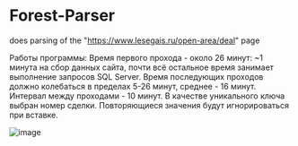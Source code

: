 # Forest-Parser
does parsing of the "https://www.lesegais.ru/open-area/deal" page

Работы программы:
  Время первого прохода - около 26 минут:
    ~1 минута на сбор данных сайта,
    почти всё остальное время занимает выполнение
    запросов SQL Server.
  Время последующих проходов должно колебаться в пределах
  5-26 минут, среднее - 16 минут.
  Интервал между проходами - 10 минут.
В качестве уникального ключа выбран номер сделки.
Повторяющиеся значения будут игнорироваться при вставке.



  ![image](https://user-images.githubusercontent.com/103505023/180056220-2a72b01e-9d72-4f92-8a25-521abab626c7.png)
